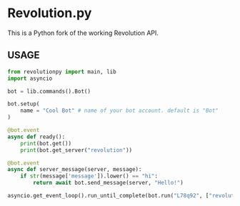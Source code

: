 # Revolution.py
This is a Python fork of the working Revolution API.

## USAGE

```python
from revolutionpy import main, lib
import asyncio

bot = lib.commands().Bot()

bot.setup(
    name = "Cool Bot" # name of your bot account. default is "Bot"
)

@bot.event
async def ready():
    print(bot.get())
    print(bot.get_server("revolution"))

@bot.event
async def server_message(server, message):
    if str(message['message']).lower() == "hi":
        return await bot.send_message(server, "Hello!")

asyncio.get_event_loop().run_until_complete(bot.run("L78q92", ["revolution"])) # insert your token
```